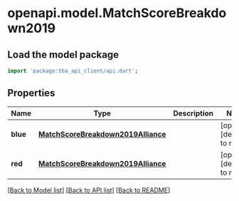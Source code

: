 # openapi.model.MatchScoreBreakdown2019

## Load the model package

```dart
import 'package:tba_api_client/api.dart';
```

## Properties

| Name     | Type                                                                      | Description | Notes                       |
| -------- | ------------------------------------------------------------------------- | ----------- | --------------------------- |
| **blue** | [**MatchScoreBreakdown2019Alliance**](MatchScoreBreakdown2019Alliance.md) |             | [optional][default to null] |
| **red**  | [**MatchScoreBreakdown2019Alliance**](MatchScoreBreakdown2019Alliance.md) |             | [optional][default to null] |

[[Back to Model list]](../README.md#documentation-for-models) [[Back to API list]](../README.md#documentation-for-api-endpoints) [[Back to README]](../README.md)
